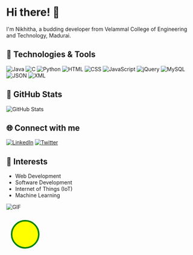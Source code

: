 # Hi there! 👋

I'm Nikhitha, a budding developer from Velammal College of Engineering and Technology, Madurai.

## 🔧 Technologies & Tools
![Java](https://img.shields.io/badge/Java-Expert-orange?style=flat&logo=java)
![C](https://img.shields.io/badge/C-Intermediate-blue?style=flat&logo=c)
![Python](https://img.shields.io/badge/Python-Intermediate-blue?style=flat&logo=python)
![HTML](https://img.shields.io/badge/HTML-Intermediate-orange?style=flat&logo=html5)
![CSS](https://img.shields.io/badge/CSS-Intermediate-blue?style=flat&logo=css3)
![JavaScript](https://img.shields.io/badge/JavaScript-Intermediate-yellow?style=flat&logo=javascript)
![jQuery](https://img.shields.io/badge/jQuery-Intermediate-blue?style=flat&logo=jquery)
![MySQL](https://img.shields.io/badge/MySQL-Intermediate-blue?style=flat&logo=mysql)
![JSON](https://img.shields.io/badge/JSON-Intermediate-yellow?style=flat&logo=json)
![XML](https://img.shields.io/badge/XML-Intermediate-green?style=flat&logo=xml)

## 🚀 GitHub Stats
![GitHub Stats](https://github-readme-stats.vercel.app/api?username=Nikhithasv&show_icons=true&theme=radical)

## 🌐 Connect with me
[![LinkedIn](https://img.shields.io/badge/LinkedIn-Connect-blue)](https://www.linkedin.com/in/nikhitha-vasudevan-b2382a252/)
[![Twitter](https://tse1.mm.bing.net/th?id=OIP.IpB5yPUkCFHOzlmM-O7ncAHaFW&pid=Api&P=0&h=220)](https://twitter.com/your-twitter-handle)

## 🚀 Interests
- Web Development
- Software Development
- Internet of Things (IoT)
- Machine Learning

<!-- Animated GIF -->
![GIF](https://media.giphy.com/media/your-gif-id/giphy.gif)

<!-- SVG Animation -->
<svg width="100" height="100" xmlns="http://www.w3.org/2000/svg">
  <circle cx="50" cy="50" r="40" stroke="green" stroke-width="4" fill="yellow">
    <animate attributeName="r" from="40" to="10" dur="0.5s" begin="0s" repeatCount="indefinite" />
  </circle>
</svg>

